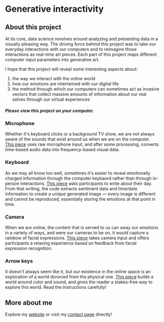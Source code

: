 # Generative interactivity

## About this project

At its core, data science revolves around analyzing and presenting data in a visually pleasing way. The driving force behind this project was to take our everyday interactions with our computers and to reimagine those interactions as real-time art pieces. Each part of this project maps different computer input parameters into generative art. 

I hope that this project will reveal some interesting aspects about:
1. the way we interact with the online world 
2. how our emotions are intertwined with our digital life
3. the method through which our computers can sometimes act as invasive vectors that collect massive amounts of information about our real selves through our virtual experiences

##### Please view this project on your computer.

### Microphone

Whether it's keyboard clicks or a background TV show, we are not always aware of the sounds that exist around us when we are on the computer. [This piece](https://lcao300.github.io/generative_interactivity/fft_visualizer) uses raw microphone input, and after some processing, converts time-based audio data into frequency-based visual data.

### Keyboard

As we may all know too well, sometimes it's easier to reveal emotionally charged information through the computer keybaord rather than through in-person interactions. [This piece](https://lcao300.github.io/generative_interactivity/sentimentflow) asks participants to write about their day. From that writing, the code extracts sentiment data and time/date information to create a unique generated image — every image is different and cannot be reproduced, essentially storing the emotions at that point in time. 

### Camera

When we are online, the content that is served to us can sway our emotions in a variety of ways, and were our cameras to be on, it would capture a rainbow of facial expressions. [This piece](https://lcao300.github.io/generative_interactivity/face_blob) takes camera input and offers participants a relaxing experience based on feedback from facial expression recognition. 

### Arrow keys

It doesn't always seem like it, but our existence in the online space is an exploration of a world divorced from the physical one. [This piece](https://lcao300.github.io/generative_interactivity/parallax) builds a world around color and sound, and gives the reader a stakes-free way to explore this world. Read the instructions carefully!


## More about me
Explore my [website](https://lcao300.github.io) or visit my [contact page](https://lcao300.github.io/pages/about.html#contact) directly!
